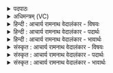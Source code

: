 <details><summary>पदपाठः</summary>

अ꣣ह꣢म्। इत्। हि। पि꣣तुः꣢। प꣡रि꣢꣯। मे꣣धा꣢म्। ऋ꣣त꣡स्य꣢। ज꣣ग्र꣡ह꣢। अ꣣ह꣢म्। सू꣡र्यः꣢꣯। इ꣣व। अजनि। १५००।
</details>

<details><summary>अधिमन्त्रम् (VC)</summary>

- इन्द्रः
- वत्सः काण्वः
- गायत्री
- षड्जः
</details>

<details><summary>हिन्दी : आचार्य रामनाथ वेदालंकार - विषयः</summary>

प्रथम ऋचा पूर्वार्चिक में १५२ क्रमाङ्क पर व्याख्यात हो चुकी है। यहाँ मनुष्य अपनी उपलब्धि का वर्णन कर रहा है।
</details>

<details><summary>हिन्दी : आचार्य रामनाथ वेदालंकार - पदार्थः</summary>

पदार्थान्वयभाषाः -  (अहम्) मैंने (इत् हि) निश्चय ही (पितुः परि) पालनकर्ता पिता, आचार्य वा परमेश्वर से (ऋतस्य) सत्य ज्ञान और सत्य आचरण की (मेधाम्) बुद्धि को (जग्रह) ग्रहण कर लिया है। (अहम्) सत्यज्ञान वा सत्य आचरण को प्राप्त मैं (सूर्यः इव) सूर्य के समान सर्वोन्नत, प्रकाशवान् और प्रकाशक (अजनि) हो गया हूँ ॥१॥ यहाँ उपमालङ्कार है ॥१॥
</details>

<details><summary>हिन्दी : आचार्य रामनाथ वेदालंकार - भावार्थः</summary>

भावार्थभाषाः -  जो माता,पिता वा आचार्य के पास से तथा परमेश्वर की प्रेरणा से सब विद्याओं और सदाचार को सीखकर उनका यथायोग्य सत्कार तथा पूजन करते हैं और दूसरों को विद्याएँ तथा सदाचार सिखाते हैं,वे प्रशंसित होते हैं ॥१॥
</details>

<details><summary>संस्कृत : आचार्य रामनाथ वेदालंकार - विषयः</summary>

तत्र प्रथमा ऋक् पूर्वार्चिके १५२ क्रमाङ्के व्याख्याता। अत्र मानवः स्वोपलब्धिं वर्णयति।
</details>

<details><summary>संस्कृत : आचार्य रामनाथ वेदालंकार - पदार्थः</summary>

पदार्थान्वयभाषाः -  (अहम्) जनः (इत् हि) निश्चयेन (पितुः परि) पालकात् पितुः, आचार्यात् परमेश्वराच्च (ऋतस्य) सत्यज्ञानस्य सत्याचरणस्य च (मेधाम्) बुद्धिम् (जग्रह) गृहीतवानस्मि। (अहम्) प्राप्तसत्यज्ञानाचरणो जनः (सूर्यः इव) आदित्य इव सर्वोन्नतः प्रकाशवान् प्रकाशकश्च (अजनि) जातोऽस्मि ॥१॥ अत्रोपमालङ्कारः ॥१॥
</details>

<details><summary>संस्कृत : आचार्य रामनाथ वेदालंकार - भावार्थः</summary>

भावार्थभाषाः -  ये मातापित्रोराचार्यस्य च सकाशात् परमेश्वरप्रेरणया च सर्वा विद्याः सदाचारं च शिक्षित्वा तान् यथायोग्यं सत्कुर्वन्ति पूजयन्ति च अन्यांश्च विद्याः सदाचारं च शिक्षयन्ति ते प्रशंसिता भवन्ति ॥१॥
</details>